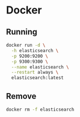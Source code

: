 # Docker

## Running

```sh
docker run -d \
  -h elasticsearch \
  -p 9200:9200 \
  -p 9300:9300 \
  --name elasticsearch \
  --restart always \
  elasticsearch:latest
```

## Remove

```sh
docker rm -f elasticsearch
```
